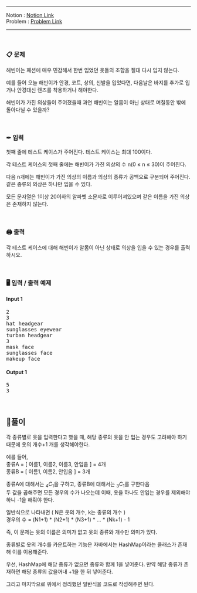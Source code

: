 
***
Notion : [Notion Link](https://west-pineapple-c4d.notion.site/7403a512659a465bb424ff8a0dd15f6e)  
Problem : [Problem Link](https://www.acmicpc.net/problem/9375)
***



<br/>

### 📋 문제

해빈이는 패션에 매우 민감해서 한번 입었던 옷들의 조합을 절대 다시 입지 않는다.  

예를 들어 오늘 해빈이가 안경, 코트, 상의, 신발을 입었다면, 다음날은 바지를 추가로 입거나 안경대신 렌즈를 착용하거나 해야한다.  

해빈이가 가진 의상들이 주어졌을때 과연 해빈이는 알몸이 아닌 상태로 며칠동안 밖에 돌아다닐 수 있을까?  
 
<br/>

### ✒ 입력

첫째 줄에 테스트 케이스가 주어진다. 테스트 케이스는 최대 100이다.  

각 테스트 케이스의 첫째 줄에는 해빈이가 가진 의상의 수 n(0 ≤ n ≤ 30)이 주어진다.  

다음 n개에는 해빈이가 가진 의상의 이름과 의상의 종류가 공백으로 구분되어 주어진다.  
같은 종류의 의상은 하나만 입을 수 있다.  

모든 문자열은 1이상 20이하의 알파벳 소문자로 이루어져있으며 같은 이름을 가진 의상은 존재하지 않는다.  

<br/>

### 🖨 출력

각 테스트 케이스에 대해 해빈이가 알몸이 아닌 상태로 의상을 입을 수 있는 경우를 출력하시오.  

<br/>

### 🖥 입력 / 출력 예제

#### Input 1
<pre>
2
3
hat headgear
sunglasses eyewear
turban headgear
3
mask face
sunglasses face
makeup face
</pre>

#### Output 1
<pre>
5
3
</pre>

<br/>

## 🌈풀이

각 종류별로 옷을 입력한다고 했을 때, 해당 종류의 옷을 안 입는 경우도 고려해야 하기 때문에 옷의 개수+1 개를 생각해야한다.  

예를 들어,  
종류A = [ 이름1, 이름2, 이름3, 안입음 ] = 4개  
종류B = [ 이름1, 이름2, 안입음 ] = 3개  

종류A에 대해서는 $_4C_1$을 구하고, 종류B에 대해서는 $_3C_1$를 구한다음  
두 값을 곱해주면 모든 경우의 수가 나오는데 이때, 옷을 하나도 안입는 경우를 제외해야 하니 -1을 해줘야 한다.  

일반식으로 나타내면 ( N은 옷의 개수, k는 종류의 개수 )  
경우의 수 = (N1+1) * (N2+1) * (N3+1) * … * (Nk+1) - 1  

즉, 이 문제는 옷의 이름은 의미가 없고 옷의 종류와 개수만 의미가 있다.  

종류별로 옷의 개수를 카운트하는 기능은 자바에서는 HashMap이라는 클래스가 존재해 이를 이용해준다.  

우선, HashMap에 해당 종류가 없으면 종류와 함께 1을 넣어준다. 만약 해당 종류가 존재하면 해당 종류의 값을꺼내 +1을 한 뒤 넣어준다.  

그리고 마지막으로 위에서 정리했던 일반식을 코드로 작성해주면 된다.  
